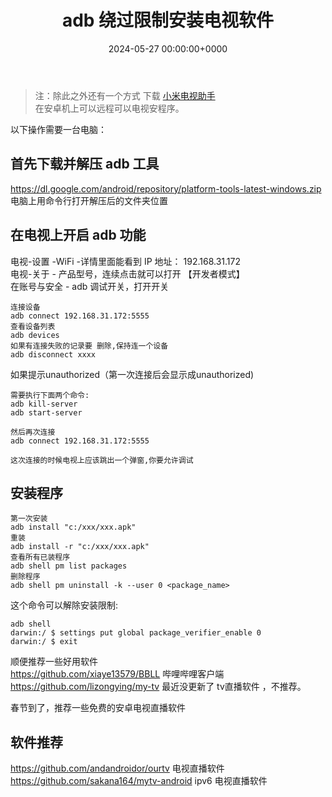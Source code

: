 ﻿---
title: adb 绕过限制安装电视软件 # 标题
slug: adb_andoridtv_howtouse # url(注释掉 和标题相同)
image: adb.jpg # 头图，注释掉，否则会有一个难看的呃加载不出来的图片
# description: xxxx # 描述小字(注释掉 不显示描述)

date: 2024-05-27 00:00:00+0000 # 日期时间，如果时间未到，post 不会显示(注释掉 不显示日期)
# weight: 1 # 权重越小，放到越前面   (注释掉 日期排序)

# tags: # 只能在侧面看到的标签,会显示在文章的底部
#     - TAG A
#     - TAG B
# categories: #会显示在 post 上面的分类
#     - themes
#     - syntax
---



> 注：除此之外还有一个方式 下载 [小米电视助手](https://m.app.mi.com/details?id=com.xiaomi.mitv.phone.tvassistant)  
在安卓机上可以远程可以电视安程序。

以下操作需要一台电脑：

## 首先下载并解压 adb 工具
https://dl.google.com/android/repository/platform-tools-latest-windows.zip 
电脑上用命令行打开解压后的文件夹位置

## 在电视上开启 adb 功能
电视-设置 -WiFi -详情里面能看到 IP 地址： 192.168.31.172  
电视-关于 - 产品型号，连续点击就可以打开 【开发者模式】  
在账号与安全 - adb 调试开关，打开开关 


```
连接设备
adb connect 192.168.31.172:5555
查看设备列表
adb devices 
如果有连接失败的记录要 删除,保持连一个设备
adb disconnect xxxx
```


如果提示unauthorized（第一次连接后会显示成unauthorized)

```
需要执行下面两个命令:
adb kill-server
adb start-server

然后再次连接
adb connect 192.168.31.172:5555

这次连接的时候电视上应该跳出一个弹窗,你要允许调试
```

## 安装程序

```
第一次安装
adb install "c:/xxx/xxx.apk"
重装
adb install -r "c:/xxx/xxx.apk"
查看所有已装程序
adb shell pm list packages
删除程序
adb shell pm uninstall -k --user 0 <package_name>
```

这个命令可以解除安装限制: 
```
adb shell
darwin:/ $ settings put global package_verifier_enable 0
darwin:/ $ exit
```

顺便推荐一些好用软件  
https://github.com/xiaye13579/BBLL   哔哩哔哩客户端
https://github.com/lizongying/my-tv  最近没更新了 tv直播软件 ，不推荐。

春节到了，推荐一些免费的安卓电视直播软件 
## 软件推荐
https://github.com/andandroidor/ourtv  电视直播软件
https://github.com/sakana164/mytv-android ipv6 电视直播软件
